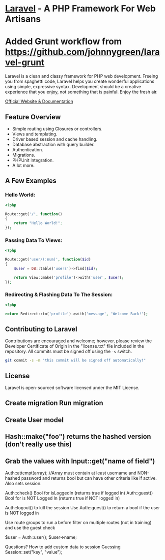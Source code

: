 # [Laravel](http://laravel.com) - A PHP Framework For Web Artisans
# Added Grunt workflow from https://github.com/johnnygreen/laravel-grunt

Laravel is a clean and classy framework for PHP web development. Freeing you
from spaghetti code, Laravel helps you create wonderful applications using
simple, expressive syntax. Development should be a creative experience that you
enjoy, not something that is painful. Enjoy the fresh air.

[Official Website & Documentation](http://laravel.com)

## Feature Overview

- Simple routing using Closures or controllers.
- Views and templating.
- Driver based session and cache handling.
- Database abstraction with query builder.
- Authentication.
- Migrations.
- PHPUnit Integration.
- A lot more.

## A Few Examples

### Hello World:

```php
<?php

Route::get('/', function()
{
	return "Hello World!";
});
```

### Passing Data To Views:

```php
<?php

Route::get('user/(:num)', function($id)
{
	$user = DB::table('users')->find($id);

	return View::make('profile')->with('user', $user);
});
```

### Redirecting & Flashing Data To The Session:

```php
<?php

return Redirect::to('profile')->with('message', 'Welcome Back!');
```

## Contributing to Laravel

Contributions are encouraged and welcome; however, please review the Developer
Certificate of Origin in the "license.txt" file included in the repository. All
commits must be signed off using the `-s` switch.

```bash
git commit -s -m "this commit will be signed off automatically!"
```

## License

Laravel is open-sourced software licensed under the MIT License.


Create migration
Run migration
---------------------
Create User model
---------------------
Hash::make("foo") returns the hashed version (don't really use this)
---------------------
Grab the values with Input::get("name of field")
---------------------
Auth::attempt(array); //Array must contain at least username and NON-hashed password and returns bool but can have other criteria like if active.  Also sets session.

Auth::check() Bool for isLoggedIn (returns true if logged in)
Auth::guest() Bool for is NOT Logged In (returns true if NOT logged in)


Auth::logout() to kill the session
Use Auth::guest() to return a bool if the user is NOT logged in

Use route groups to run a before filter on multiple routes (not in training) and use the guest check

$user = Auth::user();
$user->name;




Questions?
How to add custom data to session
Guessing Session::set("key", "value");
